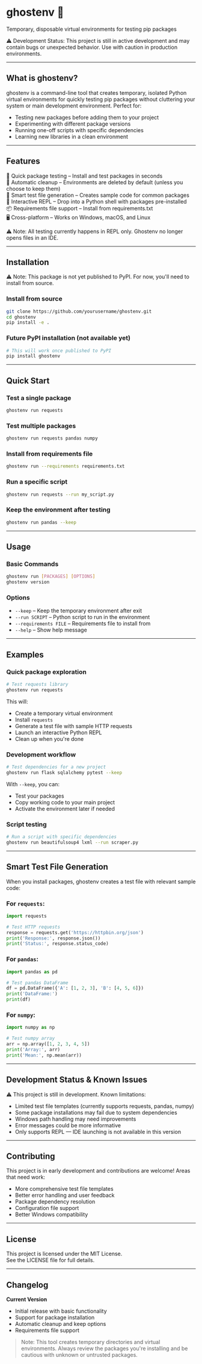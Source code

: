 # ghostenv 👻  
Temporary, disposable virtual environments for testing pip packages

⚠️ Development Status: This project is still in active development and may contain bugs or unexpected behavior. Use with caution in production environments.

---

## What is ghostenv?  
ghostenv is a command-line tool that creates temporary, isolated Python virtual environments for quickly testing pip packages without cluttering your system or main development environment. Perfect for:

- Testing new packages before adding them to your project  
- Experimenting with different package versions  
- Running one-off scripts with specific dependencies  
- Learning new libraries in a clean environment  

---

## Features  
🚀 Quick package testing – Install and test packages in seconds  
🧹 Automatic cleanup – Environments are deleted by default (unless you choose to keep them)  
📝 Smart test file generation – Creates sample code for common packages  
🐍 Interactive REPL – Drop into a Python shell with packages pre-installed  
📦 Requirements file support – Install from requirements.txt  
🖥️ Cross-platform – Works on Windows, macOS, and Linux  

⚠️ Note: All testing currently happens in REPL only. Ghostenv no longer opens files in an IDE.

---

## Installation  
⚠️ Note: This package is not yet published to PyPI. For now, you'll need to install from source.

### Install from source
```bash
git clone https://github.com/yourusername/ghostenv.git  
cd ghostenv  
pip install -e .
```

### Future PyPI installation (not available yet)
```bash
# This will work once published to PyPI  
pip install ghostenv
```

---

## Quick Start

### Test a single package
```bash
ghostenv run requests
```

### Test multiple packages
```bash
ghostenv run requests pandas numpy
```

### Install from requirements file
```bash
ghostenv run --requirements requirements.txt
```

### Run a specific script
```bash
ghostenv run requests --run my_script.py
```

### Keep the environment after testing
```bash
ghostenv run pandas --keep
```

---

## Usage

### Basic Commands
```bash
ghostenv run [PACKAGES] [OPTIONS]  
ghostenv version
```

### Options
- `--keep` – Keep the temporary environment after exit  
- `--run SCRIPT` – Python script to run in the environment  
- `--requirements FILE` – Requirements file to install from  
- `--help` – Show help message  

---

## Examples

### Quick package exploration
```bash
# Test requests library  
ghostenv run requests
```

This will:  
- Create a temporary virtual environment  
- Install `requests`  
- Generate a test file with sample HTTP requests  
- Launch an interactive Python REPL  
- Clean up when you're done  

### Development workflow
```bash
# Test dependencies for a new project  
ghostenv run flask sqlalchemy pytest --keep
```

With `--keep`, you can:  
- Test your packages  
- Copy working code to your main project  
- Activate the environment later if needed  

### Script testing
```bash
# Run a script with specific dependencies  
ghostenv run beautifulsoup4 lxml --run scraper.py
```

---

## Smart Test File Generation

When you install packages, ghostenv creates a test file with relevant sample code:

### For `requests`:
```python
import requests

# Test HTTP requests
response = requests.get('https://httpbin.org/json')
print('Response:', response.json())
print('Status:', response.status_code)
```

### For `pandas`:
```python
import pandas as pd

# Test pandas DataFrame
df = pd.DataFrame({'A': [1, 2, 3], 'B': [4, 5, 6]})
print('DataFrame:')
print(df)
```

### For `numpy`:
```python
import numpy as np

# Test numpy array
arr = np.array([1, 2, 3, 4, 5])
print('Array:', arr)
print('Mean:', np.mean(arr))
```

---

## Development Status & Known Issues

⚠️ This project is still in development. Known limitations:

- Limited test file templates (currently supports requests, pandas, numpy)  
- Some package installations may fail due to system dependencies  
- Windows path handling may need improvements  
- Error messages could be more informative  
- Only supports REPL — IDE launching is not available in this version  

---

## Contributing  
This project is in early development and contributions are welcome! Areas that need work:

- More comprehensive test file templates  
- Better error handling and user feedback  
- Package dependency resolution  
- Configuration file support  
- Better Windows compatibility  

---

## License  
This project is licensed under the MIT License.  
See the LICENSE file for full details.

---

## Changelog

**Current Version**  
- Initial release with basic functionality  
- Support for package installation  
- Automatic cleanup and keep options  
- Requirements file support  

> Note: This tool creates temporary directories and virtual environments. Always review the packages you're installing and be cautious with unknown or untrusted packages.
